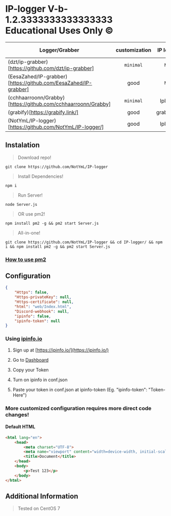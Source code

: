 # IP-logger V-b-1.2.3333333333333333 Educational Uses Only ©️
|Logger/Grabber                                     | customization | IP look up    | Open Source   | Web Interface |
|---------------------------------------------------|:-------------:|:-------------:|:-------------:|:-------------:|
|(dzt/ip-grabber)[https://github.com/dzt/ip-grabber]| `minimal`     | `None`        | True          | `Script`      |
|(EesaZahed/IP-grabber)[https://github.com/EesaZahed/IP-grabber]| good | `None`     | True          | API           |
|(cchhaarroonn/Grabby)[https://github.com/cchhaarroonn/Grabby]| `minimal` | IpInfo.io | True        | `Script`      |
|(grabify)[https://grabify.link/]                   | good          | grabify.link  | `False`       | WebSite       |
|(NotYmL/IP-logger)[https://github.com/NotYmL/IP-logger/] | good    | IpInfo.io     | True          | API           |

## Instalation
> Download repo!
```shell
git clone https://github.com/NotYmL/IP-logger
```
> Install Dependencies!
```shell
npm i
```
> Run Server!
```shell
node Server.js
```
> OR use pm2!
```shell
npm install pm2 -g && pm2 start Server.js
```

> All-in-one!
```shell
git clone https://github.com/NotYmL/IP-logger && cd IP-logger/ && npm i && npm install pm2 -g && pm2 start Server.js
```
### [How to use pm2](https://www.fastcomet.com/tutorials/nodejs/pm2)

## Configuration
```json
{
    "Https": false,
    "Https-privateKey": null,
    "Https-certificate": null,
    "html": "web/Index.html",
    "Discord-webhook": null,
    "ipinfo": false,
    "ipinfo-token": null
}
```

### Using [ipinfo.io](https://ipinfo.io/)

1. Sign up at [https://ipinfo.io/](https://ipinfo.io/)

2. Go to [Dashboard](https://ipinfo.io/account/home)

3. Copy your Token

4. Turn on ipinfo in conf.json

5. Paste your token in conf.json at ipinfo-token (Eg. "ipinfo-token": "Token-Here")

### More customized configuration requires more direct code changes!
#### Default HTML
```html
<html lang="en">
    <head>
        <meta charset="UTF-8">
        <meta name="viewport" content="width=device-width, initial-scale=1.0">
        <title>Document</title>
    </head>
    <body>
        <p>Test 123</p>
    </body>
</html>
```

## Additional Information
> Tested on CentOS 7
